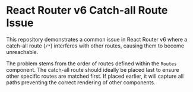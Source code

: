 # React Router v6 Catch-all Route Issue

This repository demonstrates a common issue in React Router v6 where a catch-all route (`/*`) interferes with other routes, causing them to become unreachable. 

The problem stems from the order of routes defined within the `Routes` component. The catch-all route should ideally be placed last to ensure other specific routes are matched first.  If placed earlier, it will capture all paths preventing the correct rendering of other components.
